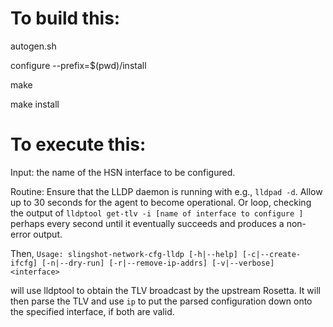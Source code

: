 # To build this:

autogen.sh

configure --prefix=$(pwd)/install

make

make install

# To execute this:
Input: the name of the HSN interface to be configured.

Routine:
Ensure that the LLDP daemon is running with e.g.,
`lldpad -d`.
Allow up to 30 seconds for the agent to become operational.
Or loop, checking the output of
`lldptool get-tlv -i [name of interface to configure ]`
perhaps every second until it eventually succeeds and
produces a non-error output.

Then,
`Usage: slingshot-network-cfg-lldp [-h|--help] [-c|--create-ifcfg] [-n|--dry-run] [-r|--remove-ip-addrs] [-v|--verbose] <interface>`

will use lldptool to obtain the TLV broadcast by the upstream Rosetta.
It will then parse the TLV and use `ip` to put the parsed configuration down onto the specified interface, if both are valid.

